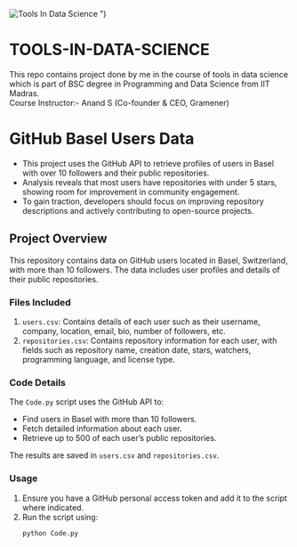 ![Tools In Data Science](https://github.com/user-attachments/assets/b20faecc-b2fe-4a52-b505-79727e882503)
")
# TOOLS-IN-DATA-SCIENCE

This repo contains project done by me in the course of tools in data science which is part of BSC degree in Programming and Data Science from IIT Madras.
<br />Course Instructor:- Anand S (Co-founder & CEO, Gramener)

# GitHub Basel Users Data

- This project uses the GitHub API to retrieve profiles of users in Basel with over 10 followers and their public repositories.
- Analysis reveals that most users have repositories with under 5 stars, showing room for improvement in community engagement.
- To gain traction, developers should focus on improving repository descriptions and actively contributing to open-source projects.

## Project Overview

This repository contains data on GitHub users located in Basel, Switzerland, with more than 10 followers. The data includes user profiles and details of their public repositories.

### Files Included

1. `users.csv`: Contains details of each user such as their username, company, location, email, bio, number of followers, etc.
2. `repositories.csv`: Contains repository information for each user, with fields such as repository name, creation date, stars, watchers, programming language, and license type.

### Code Details

The `Code.py` script uses the GitHub API to:
- Find users in Basel with more than 10 followers.
- Fetch detailed information about each user.
- Retrieve up to 500 of each user’s public repositories.

The results are saved in `users.csv` and `repositories.csv`.

### Usage

1. Ensure you have a GitHub personal access token and add it to the script where indicated.
2. Run the script using:
   ```bash
   python Code.py

